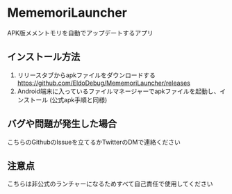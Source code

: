 # MememoriLauncher
 APK版メメントモリを自動でアップデートするアプリ

## インストール方法
1. リリースタブからapkファイルをダウンロードする  
https://github.com/EldoDebug/MememoriLauncher/releases
2. Android端末に入っているファイルマネージャーでapkファイルを起動し、インストール (公式apk手順と同様)

## バグや問題が発生した場合
こちらのGithubのIssueを立てるかTwitterのDMで連絡ください

## 注意点
こちらは非公式のランチャーになるためすべて自己責任で使用してください
